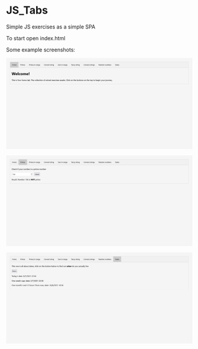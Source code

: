# JS_Tabs
Simple JS exercises as a simple SPA

To start open index.html

Some example screenshots:

![Home view](/images/HomeView.png)

![Prime view](/images/PrimeView.png)

![Date view](/images/DateView.png)
